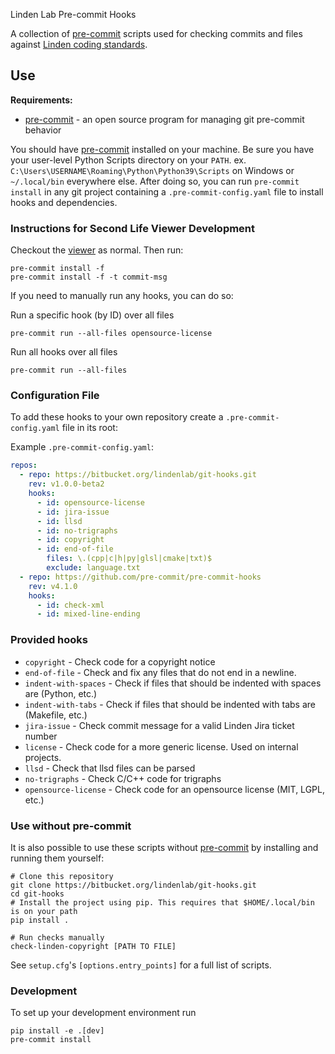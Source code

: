  Linden Lab Pre-commit Hooks

A collection of [pre-commit][] scripts used for checking commits and files against [Linden coding standards][standards].

## Use

**Requirements:**

- [pre-commit][] - an open source program for managing git pre-commit behavior

You should have [pre-commit][] installed on your machine. Be sure you have your user-level Python Scripts directory on your `PATH`. ex. `C:\Users\USERNAME\Roaming\Python\Python39\Scripts` on Windows or `~/.local/bin` everywhere else. After doing so, you can run `pre-commit install` in any git project containing a `.pre-commit-config.yaml` file to install hooks and dependencies.

### Instructions for Second Life Viewer Development

Checkout the [viewer][] as normal. Then run:

```text
pre-commit install -f
pre-commit install -f -t commit-msg
```

If you need to manually run any hooks, you can do so:

Run a specific hook (by ID) over all files
```text
pre-commit run --all-files opensource-license
```

Run all hooks over all files
```text
pre-commit run --all-files
```

### Configuration File

To add these hooks to your own repository create a `.pre-commit-config.yaml` file in its root:

Example `.pre-commit-config.yaml`:
```yaml
repos:
  - repo: https://bitbucket.org/lindenlab/git-hooks.git
    rev: v1.0.0-beta2
    hooks:
      - id: opensource-license
      - id: jira-issue
      - id: llsd
      - id: no-trigraphs
      - id: copyright
      - id: end-of-file
        files: \.(cpp|c|h|py|glsl|cmake|txt)$
        exclude: language.txt
  - repo: https://github.com/pre-commit/pre-commit-hooks
    rev: v4.1.0
    hooks:
      - id: check-xml
      - id: mixed-line-ending
```

### Provided hooks

- `copyright` - Check code for a copyright notice
- `end-of-file` - Check and fix any files that do not end in a newline.
- `indent-with-spaces` - Check if files that should be indented with spaces are (Python, etc.)
- `indent-with-tabs` - Check if files that should be indented with tabs are (Makefile, etc.)
- `jira-issue` - Check commit message for a valid Linden Jira ticket number
- `license` - Check code for a more generic license. Used on internal projects.
- `llsd` - Check that llsd files can be parsed
- `no-trigraphs` - Check C/C++ code for trigraphs
- `opensource-license` - Check code for an opensource license (MIT, LGPL, etc.)

### Use without pre-commit

It is also possible to use these scripts without [pre-commit][] by installing and running them yourself:

```text
# Clone this repository
git clone https://bitbucket.org/lindenlab/git-hooks.git
cd git-hooks
# Install the project using pip. This requires that $HOME/.local/bin is on your path
pip install .

# Run checks manually
check-linden-copyright [PATH TO FILE]
```

See `setup.cfg`'s `[options.entry_points]` for a full list of scripts.

### Development

To set up your development environment run

```text
pip install -e .[dev]
pre-commit install
```

[standards]: https://wiki.secondlife.com/wiki/Coding_standard
[pre-commit]: https://pre-commit.com/
[viewer]: https://bitbucket.org/lindenlab/viewer
